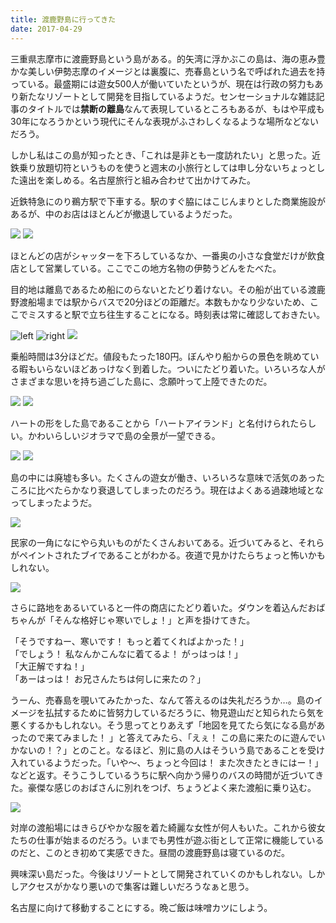 ```yaml
---
title: 渡鹿野島に行ってきた
date: 2017-04-29
---
```


三重県志摩市に渡鹿野島という島がある。的矢湾に浮かぶこの島は、海の恵み豊かな美しい伊勢志摩のイメージとは裏腹に、売春島という名で呼ばれた過去を持っている。最盛期には遊女500人が働いていたというが、現在は行政の努力もあり新たなリゾートとして開発を目指しているようだ。センセーショナルな雑誌記事のタイトルでは**禁断の離島**なんて表現しているところもあるが、もはや平成も30年になろうかという現代にそんな表現がふさわしくなるような場所などないだろう。

しかし私はこの島が知ったとき、「これは是非とも一度訪れたい」と思った。近鉄乗り放題切符というものを使うと週末の小旅行としては申し分ないちょっとした遠出を楽しめる。名古屋旅行と組み合わせて出かけてみた。

近鉄特急にのり鵜方駅で下車する。駅のすぐ脇にはこじんまりとした商業施設があるが、中のお店はほとんどが撤退しているようだった。

![](https://farm5.staticflickr.com/4193/33678822894_437d5fdfc5_h.jpg)
![](https://farm5.staticflickr.com/4185/33678823564_ae56a3563c_h.jpg)

ほとんどの店がシャッターを下ろしているなか、一番奥の小さな食堂だけが飲食店として営業している。ここでこの地方名物の伊勢うどんをたべた。

目的地は離島であるため船にのらないとたどり着けない。その船が出ている渡鹿野渡船場までは駅からバスで20分ほどの距離だ。本数もかなり少ないため、ここでミスすると駅で立ち往生することになる。時刻表は常に確認しておきたい。

![left](https://farm5.staticflickr.com/4172/33678824094_72c3b361c1_b.jpg)
![right](https://farm5.staticflickr.com/4180/34135700140_bbccf356c1_b.jpg)
![](https://farm5.staticflickr.com/4178/34391214901_6aab393a6e_h.jpg)

乗船時間は3分ほどだ。値段もたった180円。ぼんやり船からの景色を眺めている暇もいらないほどあっけなく到着した。ついにたどり着いた。いろいろな人がさまざまな思いを持ち過ごした島に、念願叶って上陸できたのだ。

![](https://farm5.staticflickr.com/4156/33678825744_ce8547f1d0_h.jpg)
![](https://farm5.staticflickr.com/4156/34391225161_b83b58854b_h.jpg)

ハートの形をした島であることから「ハートアイランド」と名付けられたらしい。かわいらしいジオラマで島の全景が一望できる。

![](https://farm5.staticflickr.com/4188/34360631452_859b97d45d_h.jpg)
![](https://farm5.staticflickr.com/4170/34360631252_9d4c7e5933_h.jpg)

島の中には廃墟も多い。たくさんの遊女が働き、いろいろな意味で活気のあったころに比べたらかなり衰退してしまったのだろう。現在はよくある過疎地域となってしまったようだ。

![](https://farm5.staticflickr.com/4173/34360631802_5749d09bfc_h.jpg)

民家の一角になにやら丸いものがたくさんおいてある。近づいてみると、それらがペイントされたブイであることがわかる。夜道で見かけたらちょっと怖いかもしれない。

![](https://farm5.staticflickr.com/4169/34360631622_821abcfa1f_h.jpg)

さらに路地をあるいていると一件の商店にたどり着いた。ダウンを着込んだおばちゃんが「そんな格好じゃ寒いでしょ！」と声を掛けてきた。

「そうですねー、寒いです！ もっと着てくればよかった！」<br>
「でしょう！ 私なんかこんなに着てるよ！ がっはっは！」<br>
「大正解ですね！」<br>
「あーはっは！ お兄さんたちは何しに来たの？」

うーん、売春島を覗いてみたかった、なんて答えるのは失礼だろうか…。島のイメージを払拭するために皆努力しているだろうに、物見遊山だと知られたら気を悪くするかもしれない。そう思ってとりあえず「地図を見てたら気になる島があったので来てみました！ 」と答えてみたら、「えぇ！ この島に来たのに遊んでいかないの！？」とのこと。なるほど、別に島の人はそういう島であることを受け入れているようだった。「いや〜、ちょっと今回は！ また次きたときにはー！」などと返す。そうこうしているうちに駅へ向かう帰りのバスの時間が近づいてきた。豪傑な感じのおばさんに別れをつげ、ちょうどよく来た渡船に乗り込む。

![](https://farm5.staticflickr.com/4184/33678816914_a9def541c3_h.jpg)

対岸の渡船場にはきらびやかな服を着た綺麗な女性が何人もいた。これから彼女たちの仕事が始まるのだろう。いまでも男性が遊ぶ街として正常に機能しているのだと、このとき初めて実感できた。昼間の渡鹿野島は寝ているのだ。

興味深い島だった。今後はリゾートとして開発されていくのかもしれない。しかしアクセスがかなり悪いので集客は難しいだろうなぁと思う。

名古屋に向けて移動することにする。晩ご飯は味噌カツにしよう。